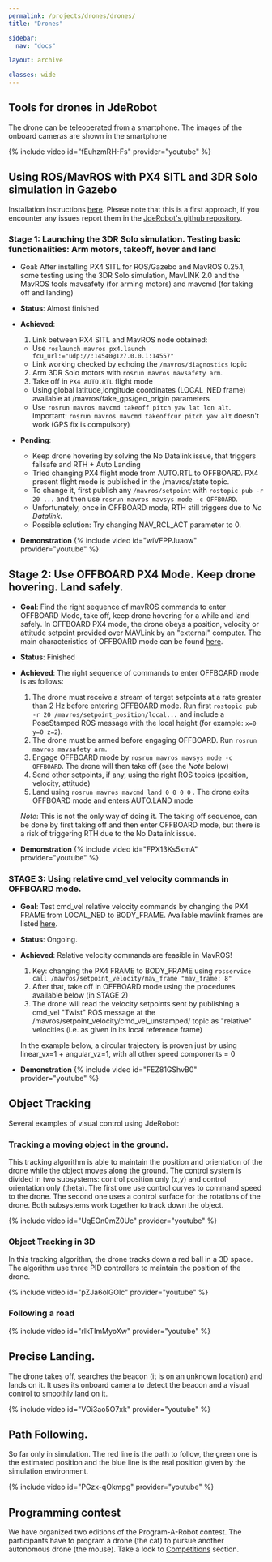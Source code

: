 ```yaml
---
permalink: /projects/drones/drones/
title: "Drones"

sidebar:
  nav: "docs"

layout: archive

classes: wide
---
```



## Tools for drones in JdeRobot

The drone can be teleoperated from a smartphone. The images of the onboard cameras are shown in the smartphone


{% include video id="fEuhzmRH-Fs" provider="youtube" %}


## Using ROS/MavROS with PX4 SITL and 3DR Solo simulation in Gazebo

Installation instructions [here](https://github.com/JdeRobot/assets/tree/master/drones). Please note that this is a first approach, if you encounter any issues report them in the [JdeRobot's github repository](https://github.com/jderobot/jderobot).

### Stage 1: Launching the 3DR Solo simulation. Testing basic functionalities: Arm motors, takeoff, hover and land


- Goal: After installing PX4 SITL for ROS/Gazebo and MavROS 0.25.1, some testing using the 3DR Solo simulation, MavLINK 2.0 and the MavROS tools mavsafety (for arming motors) and mavcmd (for taking off and landing)

- **Status**: Almost finished

- **Achieved**:

  1. Link between PX4 SITL and MavROS node obtained:
    - Use `roslaunch mavros px4.launch fcu_url:="udp://:14540@127.0.0.1:14557"`
    - Link working checked by echoing the `/mavros/diagnostics` topic
  2. Arm 3DR Solo motors with `rosrun mavros mavsafety arm`.
  3. Take off in `PX4 AUTO.RTL` flight mode
    - Using global latitude,longitude coordinates (LOCAL_NED frame) available at /mavros/fake_gps/geo_origin parameters
    - Use `rosrun mavros mavcmd takeoff pitch yaw lat lon alt`. Important: `rosrun mavros mavcmd takeoffcur pitch yaw alt` doesn't work (GPS fix is compulsory)

- **Pending**:

  - Keep drone hovering by solving the No Datalink issue, that triggers failsafe and RTH + Auto Landing
  - Tried changing PX4 flight mode from AUTO.RTL to OFFBOARD. PX4 present flight mode is published in the /mavros/state topic.
  - To change it, first publish any `/mavros/setpoint` with `rostopic pub -r 20 ...` and then use `rosrun mavros mavsys mode -c OFFBOARD`.
  - Unfortunately, once in OFFBOARD mode, RTH still triggers due to *No Datalink*.
  - Possible solution: Try changing NAV_RCL_ACT parameter to 0.


- **Demonstration**
  {% include video id="wiVFPPJuaow" provider="youtube" %}


## Stage 2: Use OFFBOARD PX4 Mode. Keep drone hovering. Land safely.

- **Goal**: Find the right sequence of mavROS commands to enter OFFBOARD Mode, take off, keep drone hovering for a while and land safely. In OFFBOARD PX4 mode, the drone obeys a position, velocity or attitude setpoint provided over MAVLink by an "external" computer. The main characteristics of OFFBOARD mode can be found [here](https://docs.px4.io/en/flight_modes/offboard.html).

- **Status**: Finished

- **Achieved**: The right sequence of commands to enter OFFBOARD mode is as follows:

  1. The drone must receive a stream of target setpoints at a rate greater than 2 Hz before entering OFFBOARD mode. Run first `rostopic pub -r 20 /mavros/setpoint_position/local...` and include a PoseStamped ROS message with the local height (for example: `x=0 y=0 z=2`).
  2. The drone must be armed before engaging OFFBOARD. Run `rosrun mavros mavsafety arm`.
  3. Engage OFFBOARD mode by `rosrun mavros mavsys mode -c OFFBOARD`. The drone will then take off (see the *Note* below)
  4. Send other setpoints, if any, using the right ROS topics (position, velocity, attitude)
  5. Land using `rosrun mavros mavcmd land 0 0 0 0` . The drone exits OFFBOARD mode and enters AUTO.LAND mode

  *Note*: This is not the only way of doing it. The taking off sequence, can be done by first taking off and then enter OFFBOARD mode, but there is a risk of triggering RTH due to the No Datalink issue.

- **Demonstration**
  {% include video id="FPX13Ks5xmA" provider="youtube" %}


### STAGE 3: Using relative cmd_vel velocity commands in OFFBOARD mode.

- **Goal**: Test cmd_vel relative velocity commands by changing the PX4 FRAME from LOCAL_NED to BODY_FRAME. Available mavlink frames are listed [here](https://github.com/mavlink/mavros/blob/master/mavros_msgs/srv/SetMavFrame.srv).

- **Status**: Ongoing.

- **Achieved**: Relative velocity commands are feasible in MavROS!

    1. Key: changing the PX4 FRAME to BODY_FRAME using `rosservice call /mavros/setpoint_velocity/mav_frame "mav_frame: 8"`
    2. After that, take off in OFFBOARD mode using the procedures available below (in STAGE 2)
    3. The drone will read the velocity setpoints sent by publishing a cmd_vel "Twist" ROS message at the /mavros/setpoint_velocity/cmd_vel_unstamped/ topic as "relative" velocities (i.e. as given in its local reference frame)
  
  In the example below, a circular trajectory is proven just by using linear_vx=1 + angular_vz=1, with all other speed components = 0

- **Demonstration**
  {% include video id="FEZ81GShvB0" provider="youtube" %}
  


## Object Tracking

Several examples of visual control using JdeRobot:

### Tracking a moving object in the ground.

This tracking algorithm is able to maintain the position and orientation of the drone while the object moves along the ground. The control system is divided in two subsystems: control position only (x,y) and control orientation only (theta). The first one use control curves to command speed to the drone. The second one uses a control surface for the rotations of the drone. Both subsystems work together to track down the object.

{% include video id="UqEOn0mZ0Uc" provider="youtube" %}


### Object Tracking in 3D

In this tracking algorithm, the drone tracks down a red ball in a 3D space. The algorithm use three PID controllers to maintain the position of the drone.

{% include video id="pZJa6olGOlc" provider="youtube" %}

### Following a road

{% include video id="rIkTImMyoXw" provider="youtube" %}


## Precise Landing.

The drone takes off, searches the beacon (it is on an unknown location) and lands on it. It uses its onboard camera to detect the beacon and a visual control to smoothly land on it.

{% include video id="VOi3ao5O7xk" provider="youtube" %}

## Path Following.

So far only in simulation. The red line is the path to follow, the green one is the estimated position and the blue line is the real position given by the simulation environment.

{% include video id="PGzx-qOkmpg" provider="youtube" %}



## Programming contest

We have organized two editions of the Program-A-Robot contest. The participants have to program a drone (the cat) to pursue another autonomous drone (the mouse). Take a look to [Competitions](/activities/competitions/) section.